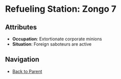 # Refueling Station: Zongo 7

## Attributes
- **Occupation**: Extortionate corporate minions
- **Situation**: Foreign saboteurs are active


## Navigation
- [Back to Parent](../)
